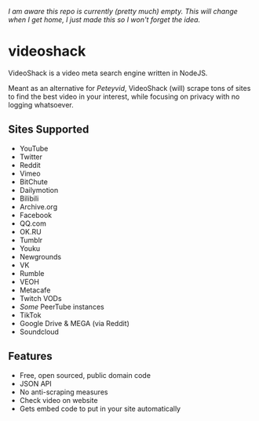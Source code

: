 *I am aware this repo is currently (pretty much) empty. This will change when I get home, I just made this so I won't forget the idea.*

# videoshack
VideoShack is a video meta search engine written in NodeJS.

Meant as an alternative for *Peteyvid*, VideoShack (will) scrape tons of sites to find the best video in your interest, while focusing on privacy with no logging whatsoever.

## Sites Supported
- YouTube
- Twitter
- Reddit
- Vimeo
- BitChute
- Dailymotion
- Bilibili
- Archive.org
- Facebook
- QQ.com
- OK.RU
- Tumblr
- Youku
- Newgrounds
- VK
- Rumble
- VEOH
- Metacafe
- Twitch VODs
- *Some* PeerTube instances
- TikTok
- Google Drive & MEGA (via Reddit)
- Soundcloud

## Features
- Free, open sourced, public domain code
- JSON API
- No anti-scraping measures
- Check video on website
- Gets embed code to put in your site automatically

